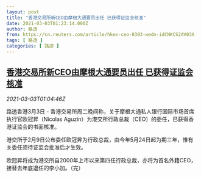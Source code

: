 ```yaml
---
layout: post
title: "香港交易所新CEO由摩根大通要员出任 已获得证监会核准"
date: 2021-03-03T01:23:14.000Z
author: 路透
from: https://cn.reuters.com/article/hkex-ceo-0303-wedn-idCNKCS2AV03A
tags: [ 路透 ]
categories: [ 路透 ]
---
```

<!--1614734594000-->
[香港交易所新CEO由摩根大通要员出任 已获得证监会核准](https://cn.reuters.com/article/hkex-ceo-0303-wedn-idCNKCS2AV03A)
------

<div>
<div><i>2021-03-03T01:04:46Z</i></div><p>路透香港3月3日 - 香港交易所周二晚间称，关于摩根大通私人银行国际市场首席执行官欧冠昇（Nicolas Aguzin）为港交所行政总裁（CEO）的委任，已获得香港证监会的书面核准。</p><p>港交所于2月9日公布委任欧冠昇为行政总裁，由今年5月24日起为期三年，惟有关委任须待证监会批准后才生效。</p><p>欧冠昇将成为港交所自2000年上市以来第四任行政总裁，亦将为首名外籍CEO，接替去年底退任的李小加。（完）</p>
</div>
